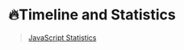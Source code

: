 # 🔥Timeline and Statistics

> [JavaScript Statistics](https://www.jetbrains.com/lp/devecosystem-2020/javascript/)
